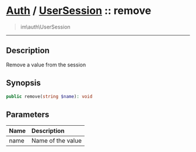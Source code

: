 # [Auth](auth.md) / [UserSession](auth-UserSession.md) :: remove
 > im\auth\UserSession
____

## Description
Remove a value from the session

## Synopsis
```php
public remove(string $name): void
```

## Parameters
| Name | Description |
| :--- | :---------- |
| name | Name of the value |
